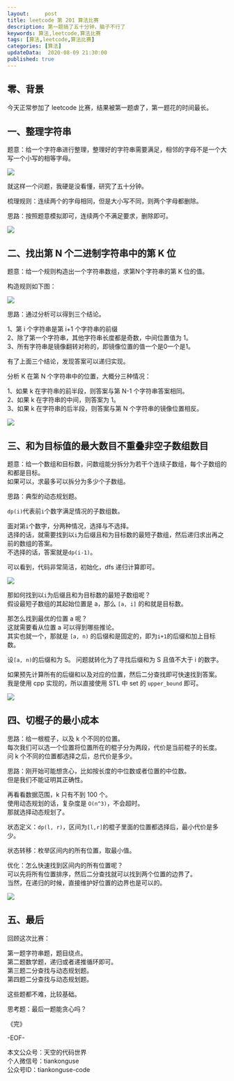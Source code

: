```yaml
---   
layout:     post  
title: leetcode 第 201 算法比赛
description: 第一题搞了五十分钟，脑子不行了    
keywords: 算法,leetcode,算法比赛  
tags: [算法,leetcode,算法比赛]    
categories: [算法]  
updateData:  2020-08-09 21:30:00  
published: true  
---  
```



## 零、背景  


今天正常参加了 leetcode 比赛，结果被第一题虐了，第一题花的时间最长。  


## 一、整理字符串  


题意：给一个字符串进行整理，整理好的字符串需要满足，相邻的字母不是一个大写一个小写的相等字母。  


![](https://res2020.tiankonguse.com/images/2020/08/09/001.png)  


就这样一个问题，我硬是没看懂，研究了五十分钟。  


梳理规则：连续两个的字母相同，但是大小写不同，则两个字母都删除。  


思路：按照题意模拟即可，连续两个不满足要求，删除即可。  


![](https://res2020.tiankonguse.com/images/2020/08/09/002.png)  


## 二、找出第 N 个二进制字符串中的第 K 位  


题意：给一个规则构造出一个字符串数组，求第N个字符串的第 K 位的值。  


构造规则如下图：  


![](https://res2020.tiankonguse.com/images/2020/08/09/003.png)  


思路：通过分析可以得到三个结论。  


1、第 i 个字符串是第 i+1 个字符串的前缀  
2、除了第一个字符串，其他字符串长度都是奇数，中间位置值为 1。  
3、所有字符串是镜像翻转对称的，即镜像位置的值一个是0一个是1。  



有了上面三个结论，发现答案可以递归实现。  


分析 K 在第 N 个字符串中的位置，大概分三种情况：  


1、如果 k 在字符串的前半段，则答案与第 N-1 个字符串答案相同。  
2、如果 k 在字符串的中间，则答案为 1。  
3、如果 k 在字符串的后半段，则答案与第 N 个字符串的镜像位置相反。  


![](https://res2020.tiankonguse.com/images/2020/08/09/004.png)  


## 三、和为目标值的最大数目不重叠非空子数组数目  

题意：给一个数组和目标数，问数组能分拆分为若干个连续子数组，每个子数组的和都是目标。  
如果可以，求最多可以拆分为多少个子数组。  



思路：典型的动态规划题。  


`dp(i)`代表前`i`个数字满足情况的子数组数。  


面对第`i`个数字，分两种情况，选择与不选择。  
选择的话，就需要找到以`i`为后缀且和为目标数的最短子数组，然后递归求出再之前的数组的答案。  
不选择的话，答案就是`dp(i-1)`。  


可以看到，代码非常简洁，初始化，dfs 递归计算即可。  


![](https://res2020.tiankonguse.com/images/2020/08/09/005.png)  


那如何找到以`i`为后缀且和为目标数的最短子数组呢？  
假设最短子数组的其起始位置是 a，那么 `[a, i]` 的和就是目标数。  


那怎么找到最优的位置 a 呢？  
这就需要看从位置 a 可以得到哪些推论。  
其实也就一个，那就是 `[a, n)` 的后缀和是固定的，即为`i+1`的后缀和加上目标数。  


设`[a, n)`的后缀和为 S。
问题就转化为了寻找后缀和为 S 且值不大于 i 的数字。  


如果预先计算所有的后缀和以及对应的位置，然后二分查找即可快速找到答案。  
我是使用 cpp 实现的，所以直接使用 STL 中 set 的 `upper_bound` 即可。  



![](https://res2020.tiankonguse.com/images/2020/08/09/006.png)  


## 四、切棍子的最小成本  


思路：给一根棍子，以及 k 个不同的位置。  
每次我们可以选一个位置将位置所在的棍子分为两段，代价是当前棍子的长度。  
问 k 个不同的位置都选择之后，总代价是多少。  


思路：刚开始可能想贪心，比如按长度的中位数或者位置的中位数。  
但是我们不能证明其正确性。  


再看看数据范围，k 只有不到 100 个。  
使用动态规划的话，复杂度是 `O(n^3)`，不会超时。  
那就选择动态规划了。  


状态定义：`dp(l, r)`，区间为`[l,r]`的棍子里面的位置都选择后，最小代价是多少。  


状态转移：枚举区间内的所有位置，取最小值。  


优化：怎么快速找到区间内的所有位置呢？  
可以先将所有位置排序，然后二分查找就可以找到两个位置的边界了。  
当然，在递归的时候，直接维护好位置的边界也是可以的。  



![](https://res2020.tiankonguse.com/images/2020/08/09/007.png)  


## 五、最后  


回顾这次比赛：  


第一题字符串题，题目绕点。  
第二题数学题，递归或者递推循环即可。  
第三题二分查找与动态规划题。  
第四题二分查找与动态规划题。  



这些题都不难，比较基础。  



思考题：最后一题能贪心吗？  


《完》  


-EOF-  



本文公众号：天空的代码世界  
个人微信号：tiankonguse  
公众号ID：tiankonguse-code  
  

